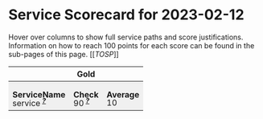 <!-- !!! THIS FILE IS AUTOGENERATED - DO NOT EDIT IT MANUALLY !!! -->
<!-- !!! THIS FILE IS AUTOGENERATED - DO NOT EDIT IT MANUALLY !!! -->
<!-- !!! THIS FILE IS AUTOGENERATED - DO NOT EDIT IT MANUALLY !!! -->

# Service Scorecard for 2023-02-12

Hover over columns to show full service paths and score justifications.  
Information on how to reach 100 points for each score can be found in the sub-pages of this page.
[[_TOSP_]]



<table style="height: 40vh">
<tr style=""><th style="background-color: rgba(var(--palette-neutral-2),1);position: sticky; top: -2px;" colspan="1">   </th><th style="background-color: rgba(var(--palette-neutral-2),1);position: sticky; top: -2px;" colspan="1">Gold</th><th style="background-color: rgba(var(--palette-neutral-2),1);position: sticky; top: -2px;" colspan="1">   </th></tr>
<tr style="background-color: rgba(0, 0, 0, 0.05);"><th style="background-color: rgba(var(--palette-neutral-2),1);position: sticky; top: -2px;top: 2.6em;" colspan="1">ServiceName</th><th style="background-color: rgba(var(--palette-neutral-2),1);position: sticky; top: -2px;top: 2.6em;" colspan="1">Check</th><th style="background-color: rgba(var(--palette-neutral-2),1);position: sticky; top: -2px;top: 2.6em;" colspan="1">Average</th></tr>
<tr style="background-color: rgba(0, 0, 0, 0.05);"><td style="" colspan="1"><span title="service">service<sup>&nbsp;<b><i><u>?</u></i></b></sup></span></td><td style="" colspan="1"><span title="-10 points: justification: value" style="color:rgba(var(--palette-accent2),1">90<sup>&nbsp;<b><i><u>?</u></i></b></sup></span></td><td style="" colspan="1"><span title style="color:rgba(var(--palette-accent1),1)">10</span></td></tr></table>

<!-- {"Checks":{"Gold":[{"Name":"Check","InfoPageContent":"PageContent"}],"Silver":[],"Bronze":[]},"ServiceScores":{"service":{"DeductionsByCheck":{"check":[{"Justification":"justification: value","Score":10}]},"Average":10}}} -->